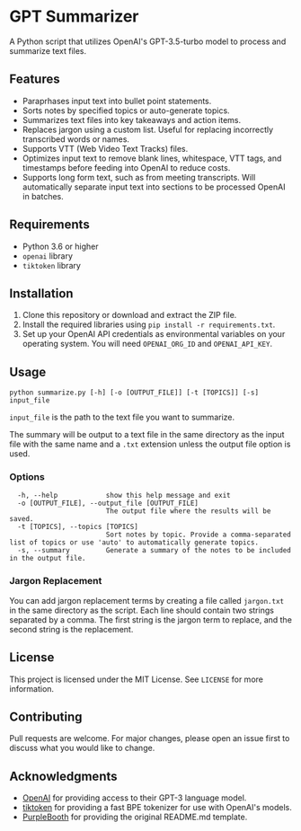 # GPT Summarizer

A Python script that utilizes OpenAI's GPT-3.5-turbo model to process and summarize text files.

## Features
* Paraprhases input text into bullet point statements.
* Sorts notes by specified topics or auto-generate topics.
* Summarizes text files into key takeaways and action items.
* Replaces jargon using a custom list. Useful for replacing incorrectly transcribed words or names.
* Supports VTT (Web Video Text Tracks) files.
* Optimizes input text to remove blank lines, whitespace, VTT tags, and timestamps before feeding into OpenAI to reduce costs.
* Supports long form text, such as from meeting transcripts. Will automatically separate input text into sections to be processed OpenAI in batches.

## Requirements

* Python 3.6 or higher
* `openai` library
* `tiktoken` library

## Installation

1. Clone this repository or download and extract the ZIP file.
2. Install the required libraries using `pip install -r requirements.txt`.
3. Set up your OpenAI API credentials as environmental variables on your operating system. You will need `OPENAI_ORG_ID` and `OPENAI_API_KEY`.

## Usage
```
python summarize.py [-h] [-o [OUTPUT_FILE]] [-t [TOPICS]] [-s] input_file
```

`input_file` is the path to the text file you want to summarize.

The summary will be output to a text file in the same directory as the input file with the same name and a `.txt` extension unless the output file option is used.

### Options
```
  -h, --help            show this help message and exit
  -o [OUTPUT_FILE], --output_file [OUTPUT_FILE]
                        The output file where the results will be saved.
  -t [TOPICS], --topics [TOPICS]
                        Sort notes by topic. Provide a comma-separated list of topics or use 'auto' to automatically generate topics.
  -s, --summary         Generate a summary of the notes to be included in the output file.

```


### Jargon Replacement

You can add jargon replacement terms by creating a file called `jargon.txt` in the same directory as the script. Each line should contain two strings separated by a comma. The first string is the jargon term to replace, and the second string is the replacement.

## License

This project is licensed under the MIT License. See `LICENSE` for more information.

## Contributing

Pull requests are welcome. For major changes, please open an issue first to discuss what you would like to change.

## Acknowledgments

* [OpenAI](https://openai.com/) for providing access to their GPT-3 language model.
* [tiktoken](https://github.com/openai/tiktoken) for providing a fast BPE tokenizer for use with OpenAI's models.
* [PurpleBooth](https://gist.github.com/PurpleBooth/109311bb0361f32d87a2) for providing the original README.md template.
